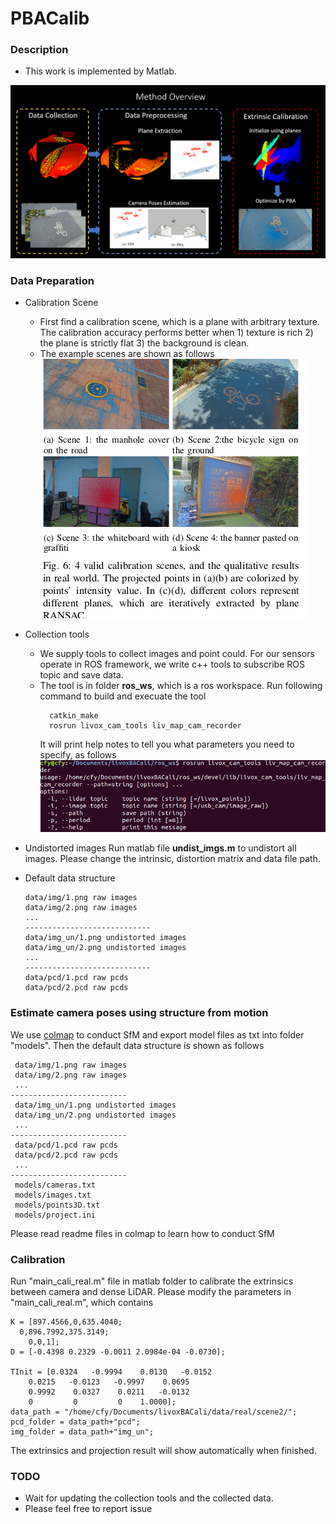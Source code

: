 # PBACalib

  ### Description

<!-- - This is the original work on livox-camera extrinsic calibration. The corresponding paper is " PBACalib: Target-less Extrinsic Calibration for High-Resolution LiDAR-Camera System Based on Plane-Constrained Bundle Adjustment". -->
- This work is implemented by Matlab.

![image](figures/overview.png)

### Data Preparation
- Calibration Scene
  - First find a calibration scene, which is a plane with arbitrary texture. The calibration accuracy performs better when 1) texture is rich 2) the plane is strictly flat 3) the background is clean.
  - The example scenes are shown as follows  
     ![image](figures/cali_scene.png)
  
- Collection tools
  - We supply tools to collect images and point could. For our sensors operate in ROS
  framework, we write c++ tools to subscribe ROS topic and save data.
  - The tool is in folder **ros_ws**, which is a ros workspace. Run following command to build and execuate the tool
    ```shell
      catkin_make
      rosrun livox_cam_tools liv_map_cam_recorder
    ```
    It will print help notes to tell you what parameters you need to specify, as follows
    ![image](figures/helpnotes.png)
- Undistorted images
  Run matlab file **undist_imgs.m** to undistort all images. Please change the intrinsic, distortion matrix and data file path.
- Default data structure 
  ```
  data/img/1.png raw images
  data/img/2.png raw images 
  ...
  ----------------------------
  data/img_un/1.png undistorted images
  data/img_un/2.png undistorted images 
  ...
  ----------------------------
  data/pcd/1.pcd raw pcds
  data/pcd/2.pcd raw pcds
  
  ```
### Estimate camera poses using structure from motion
 We use [colmap](https://github.com/colmap/colmap/releases) to conduct SfM and export model files as txt into folder "models". Then the default data structure is shown as follows
 ```
  data/img/1.png raw images
  data/img/2.png raw images 
  ...
--------------------------
  data/img_un/1.png undistorted images
  data/img_un/2.png undistorted images 
  ...
--------------------------
  data/pcd/1.pcd raw pcds
  data/pcd/2.pcd raw pcds
  ...
--------------------------
  models/cameras.txt
  models/images.txt
  models/points3D.txt
  models/project.ini
 ```
 Please read readme files in colmap to learn how to conduct SfM

### Calibration 
  Run "main_cali_real.m" file in matlab folder to calibrate the extrinsics between camera and dense LiDAR. Please modify the parameters in  "main_cali_real.m", which  contains

  ```
  K = [897.4566,0,635.4040;
    0,896.7992,375.3149;
      0,0,1];
  D = [-0.4398 0.2329 -0.0011 2.0984e-04 -0.0730];

  TInit = [0.0324   -0.9994    0.0130   -0.0152
      0.0215   -0.0123   -0.9997    0.0695
      0.9992    0.0327    0.0211   -0.0132
      0         0         0    1.0000];
  data_path = "/home/cfy/Documents/livoxBACali/data/real/scene2/";
  pcd_folder = data_path+"pcd";
  img_folder = data_path+"img_un";
  ```
  The extrinsics and projection result will show automatically when finished.

### TODO
- Wait for updating the collection tools and the collected data.
- Please feel free to report issue

